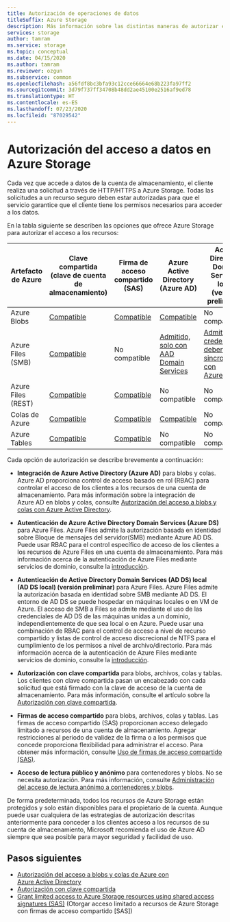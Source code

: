 ```yaml
---
title: Autorización de operaciones de datos
titleSuffix: Azure Storage
description: Más información sobre las distintas maneras de autorizar el acceso al Azure Storage, incluido Azure Active Directory, la autorización con clave compartida o las firmas de acceso compartido (SAS).
services: storage
author: tamram
ms.service: storage
ms.topic: conceptual
ms.date: 04/15/2020
ms.author: tamram
ms.reviewer: ozgun
ms.subservice: common
ms.openlocfilehash: a56fdf8bc3bfa93c12cce66664e68b223fa97ff2
ms.sourcegitcommit: 3d79f737ff34708b48dd2ae45100e2516af9ed78
ms.translationtype: HT
ms.contentlocale: es-ES
ms.lasthandoff: 07/23/2020
ms.locfileid: "87029542"
---
```

# <a name="authorizing-access-to-data-in-azure-storage"></a>Autorización del acceso a datos en Azure Storage

Cada vez que accede a datos de la cuenta de almacenamiento, el cliente realiza una solicitud a través de HTTP/HTTPS a Azure Storage. Todas las solicitudes a un recurso seguro deben estar autorizadas para que el servicio garantice que el cliente tiene los permisos necesarios para acceder a los datos.

En la tabla siguiente se describen las opciones que ofrece Azure Storage para autorizar el acceso a los recursos:

| Artefacto de Azure | Clave compartida (clave de cuenta de almacenamiento) | Firma de acceso compartido (SAS) | Azure Active Directory (Azure AD) | Active Directory Domain Services local (versión preliminar) | Acceso de lectura anónimo |
| -------------- | -------------------------------- | ----------------------------- | --------------------------------- | ------------------------------------------------------ | ---------------------------- |
|Azure Blobs     |[Compatible](/rest/api/storageservices/authorize-with-shared-key/)         |[Compatible](storage-sas-overview.md)         |[Compatible](storage-auth-aad.md)         |No compatible|[Compatible](../blobs/storage-manage-access-to-resources.md)         |
|Azure Files (SMB)     |[Compatible](/rest/api/storageservices/authorize-with-shared-key/)         |No compatible         |[Admitido, solo con AAD Domain Services](../files/storage-files-active-directory-overview.md)         |[Admitido, las credenciales deben sincronizarse con Azure AD](../files/storage-files-active-directory-overview.md)|No compatible         |
|Azure Files (REST)     |[Compatible](/rest/api/storageservices/authorize-with-shared-key/)         |[Compatible](storage-sas-overview.md)         |No compatible         |No compatible |No compatibles         |
|Colas de Azure     |[Compatible](/rest/api/storageservices/authorize-with-shared-key/)         |[Compatible](storage-sas-overview.md)         |[Compatible](storage-auth-aad.md)         |No compatible | No compatible         |
|Azure Tables     |[Compatible](/rest/api/storageservices/authorize-with-shared-key/)         |[Compatible](storage-sas-overview.md)         |No compatible         |No compatible| No compatible         |

Cada opción de autorización se describe brevemente a continuación:

- **Integración de Azure Active Directory (Azure AD)** para blobs y colas. Azure AD proporciona control de acceso basado en rol (RBAC) para controlar el acceso de los clientes a los recursos de una cuenta de almacenamiento. Para más información sobre la integración de Azure AD en blobs y colas, consulte [Autorización del acceso a blobs y colas con Azure Active Directory](storage-auth-aad.md).

- **Autenticación de Azure Active Directory Domain Services (Azure DS)** para Azure Files. Azure Files admite la autorización basada en identidad sobre Bloque de mensajes del servidor(SMB) mediante Azure AD DS. Puede usar RBAC para el control específico de acceso de los clientes a los recursos de Azure Files en una cuenta de almacenamiento. Para más información acerca de la autenticación de Azure Files mediante servicios de dominio, consulte la [introducción](../files/storage-files-active-directory-overview.md).

- **Autenticación de Active Directory Domain Services (AD DS) local (AD DS local) (versión preliminar)** para Azure Files. Azure Files admite la autorización basada en identidad sobre SMB mediante AD DS. El entorno de AD DS se puede hospedar en máquinas locales o en VM de Azure. El acceso de SMB a Files se admite mediante el uso de las credenciales de AD DS de las máquinas unidas a un dominio, independientemente de que sea local o en Azure. Puede usar una combinación de RBAC para el control de acceso a nivel de recurso compartido y listas de control de acceso discrecional de NTFS para el cumplimiento de los permisos a nivel de archivo/directorio. Para más información acerca de la autenticación de Azure Files mediante servicios de dominio, consulte la [introducción](../files/storage-files-active-directory-overview.md).

- **Autorización con clave compartida** para blobs, archivos, colas y tablas. Los clientes con clave compartida pasan un encabezado con cada solicitud que está firmado con la clave de acceso de la cuenta de almacenamiento. Para más información, consulte el artículo sobre la [Autorización con clave compartida](/rest/api/storageservices/authorize-with-shared-key/).
- **Firmas de acceso compartido** para blobs, archivos, colas y tablas. Las firmas de acceso compartido (SAS) proporcionan acceso delegado limitado a recursos de una cuenta de almacenamiento. Agregar restricciones al periodo de validez de la firma o a los permisos que concede proporciona flexibilidad para administrar el acceso. Para obtener más información, consulte [Uso de firmas de acceso compartido (SAS)](storage-sas-overview.md).
- **Acceso de lectura público y anónimo** para contenedores y blobs. No se necesita autorización. Para más información, consulte [Administración del acceso de lectura anónimo a contenedores y blobs](../blobs/storage-manage-access-to-resources.md).  

De forma predeterminada, todos los recursos de Azure Storage están protegidos y solo están disponibles para el propietario de la cuenta. Aunque puede usar cualquiera de las estrategias de autorización descritas anteriormente para conceder a los clientes acceso a los recursos de su cuenta de almacenamiento, Microsoft recomienda el uso de Azure AD siempre que sea posible para mayor seguridad y facilidad de uso.

## <a name="next-steps"></a>Pasos siguientes

- [Autorización del acceso a blobs y colas de Azure con Azure Active Directory](storage-auth-aad.md)
- [Autorización con clave compartida](/rest/api/storageservices/authorize-with-shared-key/)
- [Grant limited access to Azure Storage resources using shared access signatures (SAS)](storage-sas-overview.md) (Otorgar acceso limitado a recursos de Azure Storage con firmas de acceso compartido [SAS])
